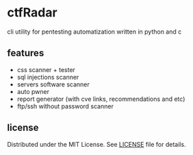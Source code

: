 # ctfRadar
cli utility for pentesting automatization written in python and c

## features 
- css scanner + tester
- sql injections scanner 
- servers software scanner 
- auto pwner
- report generator (with cve links, recommendations and etc)
- ftp/ssh without password scanner 

## license 

Distributed under the MIT License. See [LICENSE](LICENSE) file for details.
